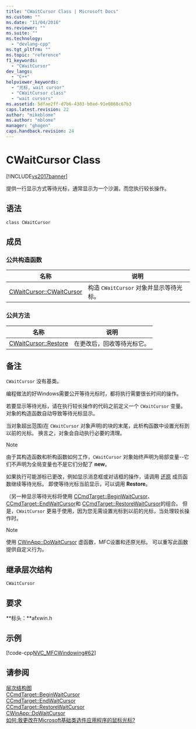 ```yaml
---
title: "CWaitCursor Class | Microsoft Docs"
ms.custom: ""
ms.date: "11/04/2016"
ms.reviewer: ""
ms.suite: ""
ms.technology: 
  - "devlang-cpp"
ms.tgt_pltfrm: ""
ms.topic: "reference"
f1_keywords: 
  - "CWaitCursor"
dev_langs: 
  - "C++"
helpviewer_keywords: 
  - "光标, wait cursor"
  - "CWaitCursor class"
  - "wait cursors"
ms.assetid: 5dfae2ff-d7b6-4383-b0ad-91e0868c67b3
caps.latest.revision: 22
author: "mikeblome"
ms.author: "mblome"
manager: "ghogen"
caps.handback.revision: 24
---
```

# CWaitCursor Class
[!INCLUDE[vs2017banner](../../assembler/inline/includes/vs2017banner.md)]

提供一行显示方式等待光标，通常显示为一个沙漏，而您执行较长操作。  
  
## 语法  
  
```  
class CWaitCursor  
```  
  
## 成员  
  
### 公共构造函数  
  
|名称|说明|  
|--------|--------|  
|[CWaitCursor::CWaitCursor](../Topic/CWaitCursor::CWaitCursor.md)|构造 `CWaitCursor` 对象并显示等待光标。|  
  
### 公共方法  
  
|名称|说明|  
|--------|--------|  
|[CWaitCursor::Restore](../Topic/CWaitCursor::Restore.md)|在更改后，回收等待光标它。|  
  
## 备注  
 `CWaitCursor` 没有基类。  
  
 编程做法的好Windows需要公开等待光标时，都将执行需要很长时间的操作。  
  
 若要显示等待光标，请在执行较长操作的代码之前定义一个 `CWaitCursor` 变量。  对象的构造函数自动导致等待光标显示。  
  
 当对象超出范围\(在 `CWaitCursor` 对象声明\)的块的末尾，此析构函数中设置光标到以前的光标。  换言之，对象会自动执行必要的清理。  
  
> [!NOTE]
>  由于其构造函数和析构函数如何工作，`CWaitCursor` 对象始终声明为局部变量\-\-它们不声明为全局变量也不是它们分配了 **new**。  
  
 如果执行可能游标已更改，例如显示消息框或对话框的操作，请调用 [还原](../Topic/CWaitCursor::Restore.md) 成员函数继续等待光标。  即使等待光标当前显示，可以调用 **Restore**。  
  
 （另一种显示等待光标将使用 [CCmdTarget::BeginWaitCursor](../Topic/CCmdTarget::BeginWaitCursor.md)、 [CCmdTarget::EndWaitCursor](../Topic/CCmdTarget::EndWaitCursor.md)和 [CCmdTarget::RestoreWaitCursor](../Topic/CCmdTarget::RestoreWaitCursor.md)的组合。  但是，`CWaitCursor` 更易于使用，因为您无需设置光标到以前的光标，当处理较长操作时。  
  
> [!NOTE]
>  使用 [CWinApp::DoWaitCursor](../Topic/CWinApp::DoWaitCursor.md) 虚函数，MFC设置和还原光标。  可以重写此函数提供自定义行为。  
  
## 继承层次结构  
 `CWaitCursor`  
  
## 要求  
 **标头：**afxwin.h  
  
## 示例  
 [!code-cpp[NVC_MFCWindowing#62](../../mfc/reference/codesnippet/CPP/cwaitcursor-class_1.cpp)]  
  
## 请参阅  
 [层次结构图](../../mfc/hierarchy-chart.md)   
 [CCmdTarget::BeginWaitCursor](../Topic/CCmdTarget::BeginWaitCursor.md)   
 [CCmdTarget::EndWaitCursor](../Topic/CCmdTarget::EndWaitCursor.md)   
 [CCmdTarget::RestoreWaitCursor](../Topic/CCmdTarget::RestoreWaitCursor.md)   
 [CWinApp::DoWaitCursor](../Topic/CWinApp::DoWaitCursor.md)   
 [如何:我更改在Microsoft基础类选件应用程序的鼠标光标?](http://go.microsoft.com/fwlink/?LinkID=128044)